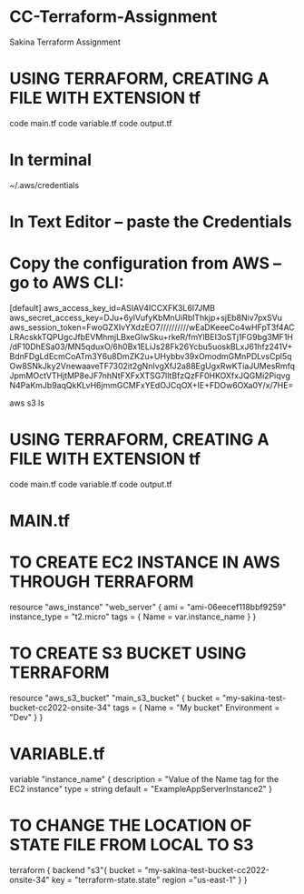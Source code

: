 # CC-Terraform-Assignment
Sakina Terraform Assignment 

# USING TERRAFORM, CREATING A FILE WITH EXTENSION tf
code main.tf
code variable.tf
code output.tf

# In terminal 
~/.aws/credentials


# In Text Editor –  paste the Credentials 
# Copy the configuration from AWS – go to AWS CLI:
[default]
aws_access_key_id=ASIAV4ICCXFK3L6I7JMB
aws_secret_access_key=DJu+6ylVufyKbMnUiRblThkjp+sjEb8Niv7pxSVu
aws_session_token=FwoGZXIvYXdzEO7//////////wEaDKeeeCo4wHFpT3f4ACLRAcskkTQPUgcJfbEVMhmjLBxeGlwSku+rkeR/fmYlBEI3oSTj1FG9bg3MF1H/dF10DhESa03/MN5qduxO/6h0Bx1ELiJs28Fk26Ycbu5uoskBLxJ61hfz241V+BdnFDgLdEcmCoATm3Y6u8DmZK2u+UHybbv39xOmodmGMnPDLvsCpl5qOw8SNkJky2VnewaaveTF7302it2gNnIvgXfJ2a88EgUgxRwKTiaJUMesRmfqJpmMOctVTHjtMP8eJF7nhNtFXFxXTSG7lltBfzQzFF0HKOXfxJQGMi2PiqvgN4PaKmJb9aqQkKLvH6jmmGCMFxYEdOJCqOX+IE+FDOw6OXa0Y/x/7HE=


aws s3 ls


# USING TERRAFORM, CREATING A FILE WITH EXTENSION tf
code main.tf
code variable.tf
code output.tf


# MAIN.tf
# TO CREATE EC2 INSTANCE IN AWS THROUGH TERRAFORM
resource "aws_instance" "web_server" {
  ami          = "ami-06eecef118bbf9259"
  instance_type = "t2.micro"
  tags = {
    Name = var.instance_name
  }
}


# TO CREATE S3 BUCKET USING TERRAFORM 
resource "aws_s3_bucket" "main_s3_bucket" {
  bucket = "my-sakina-test-bucket-cc2022-onsite-34"
  tags = {
    Name        = "My bucket"
    Environment = "Dev"
  }
}



# VARIABLE.tf 
variable "instance_name" {
  description = "Value of the Name tag for the EC2 instance"
  type        = string
  default     = "ExampleAppServerInstance2"
}



# TO CHANGE THE LOCATION OF STATE FILE FROM LOCAL TO S3
terraform {
    backend "s3"{
        bucket = "my-sakina-test-bucket-cc2022-onsite-34"
        key = "terraform-state.state"
        region ="us-east-1"
    }
}
